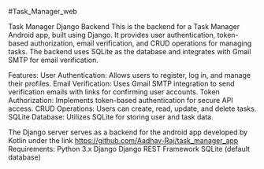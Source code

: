 #Task_Manager_web

Task Manager Django Backend
This is the backend for a Task Manager Android app, built using Django. It provides user authentication, token-based authorization, email verification, and CRUD operations for managing tasks. The backend uses SQLite as the database and integrates with Gmail SMTP for email verification.

Features:
User Authentication: Allows users to register, log in, and manage their profiles.
Email Verification: Uses Gmail SMTP integration to send verification emails with links for confirming user accounts.
Token Authorization: Implements token-based authentication for secure API access.
CRUD Operations: Users can create, read, update, and delete tasks.
SQLite Database: Utilizes SQLite for storing user and task data.

The Django server serves as a backend for the android app developed by Kotlin  under the link https://github.com/Aadhav-Raj/task_manager_app
Requirements:
Python 3.x
Django
Django REST Framework
SQLite (default database)
